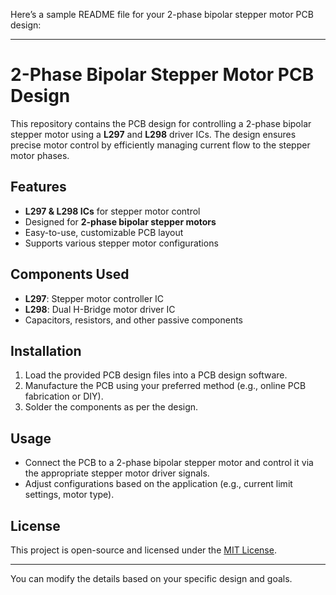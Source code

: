 Here’s a sample README file for your 2-phase bipolar stepper motor PCB design:

---

# 2-Phase Bipolar Stepper Motor PCB Design

This repository contains the PCB design for controlling a 2-phase bipolar stepper motor using a **L297** and **L298** driver ICs. The design ensures precise motor control by efficiently managing current flow to the stepper motor phases.

## Features
- **L297 & L298 ICs** for stepper motor control
- Designed for **2-phase bipolar stepper motors**
- Easy-to-use, customizable PCB layout
- Supports various stepper motor configurations

## Components Used
- **L297**: Stepper motor controller IC
- **L298**: Dual H-Bridge motor driver IC
- Capacitors, resistors, and other passive components

## Installation
1. Load the provided PCB design files into a PCB design software.
2. Manufacture the PCB using your preferred method (e.g., online PCB fabrication or DIY).
3. Solder the components as per the design.

## Usage
- Connect the PCB to a 2-phase bipolar stepper motor and control it via the appropriate stepper motor driver signals.
- Adjust configurations based on the application (e.g., current limit settings, motor type).

## License
This project is open-source and licensed under the [MIT License](LICENSE).

---

You can modify the details based on your specific design and goals.

